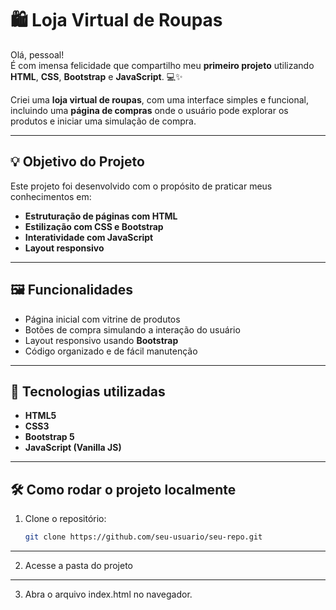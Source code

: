 # 🛍️ Loja Virtual de Roupas

Olá, pessoal!  
É com imensa felicidade que compartilho meu **primeiro projeto** utilizando **HTML**, **CSS**, **Bootstrap** e **JavaScript**. 💻✨

Criei uma **loja virtual de roupas**, com uma interface simples e funcional, incluindo uma **página de compras** onde o usuário pode explorar os produtos e iniciar uma simulação de compra.

---

## 💡 Objetivo do Projeto

Este projeto foi desenvolvido com o propósito de praticar meus conhecimentos em:

- **Estruturação de páginas com HTML**
- **Estilização com CSS e Bootstrap**
- **Interatividade com JavaScript**
- **Layout responsivo**

---

## 🖼️ Funcionalidades

- Página inicial com vitrine de produtos
- Botões de compra simulando a interação do usuário
- Layout responsivo usando **Bootstrap**
- Código organizado e de fácil manutenção

---

## 🚀 Tecnologias utilizadas

- **HTML5**
- **CSS3**
- **Bootstrap 5**
- **JavaScript (Vanilla JS)**

---


## 🛠️ Como rodar o projeto localmente

1. Clone o repositório:
   ```bash
   git clone https://github.com/seu-usuario/seu-repo.git

---

2. Acesse a pasta do projeto

---
   
3. Abra o arquivo index.html no navegador.

